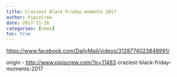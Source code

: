 ```yaml
---
title: Craziest Black Friday moments 2017
author: PipisCrew
date: 2017-11-26
categories: [news]
toc: true
---
```


https://www.facebook.com/DailyMail/videos/3128774023848991/

origin - http://www.pipiscrew.com/?p=11483 craziest-black-friday-moments-2017